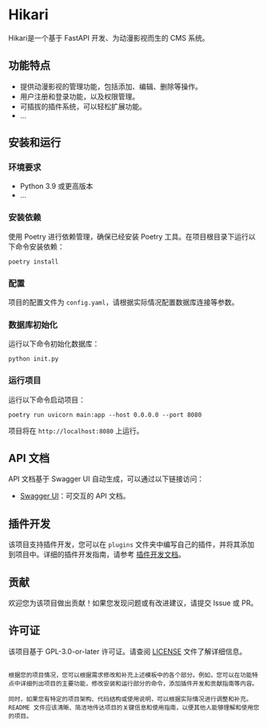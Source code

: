# Hikari

Hikari是一个基于 FastAPI 开发、为动漫影视而生的 CMS 系统。

## 功能特点

- 提供动漫影视的管理功能，包括添加、编辑、删除等操作。
- 用户注册和登录功能，以及权限管理。
- 可插拔的插件系统，可以轻松扩展功能。
- ...

## 安装和运行

### 环境要求

- Python 3.9 或更高版本
- ...

### 安装依赖

使用 Poetry 进行依赖管理，确保已经安装 Poetry 工具。在项目根目录下运行以下命令安装依赖：

```shell
poetry install
```

### 配置

项目的配置文件为 `config.yaml`，请根据实际情况配置数据库连接等参数。

### 数据库初始化

运行以下命令初始化数据库：

```shell
python init.py
```

### 运行项目

运行以下命令启动项目：

```shell
poetry run uvicorn main:app --host 0.0.0.0 --port 8080
```

项目将在 `http://localhost:8080` 上运行。

## API 文档

API 文档基于 Swagger UI 自动生成，可以通过以下链接访问：

- [Swagger UI](http://localhost:8080/docs)：可交互的 API 文档。

## 插件开发

该项目支持插件开发，您可以在 `plugins` 文件夹中编写自己的插件，并将其添加到项目中。详细的插件开发指南，请参考 [插件开发文档](docs/plugin-development.md)。

## 贡献

欢迎您为该项目做出贡献！如果您发现问题或有改进建议，请提交 Issue 或 PR。

## 许可证

该项目基于 GPL-3.0-or-later 许可证。请查阅 [LICENSE](LICENSE) 文件了解详细信息。
```

根据您的项目情况，您可以根据需求修改和补充上述模板中的各个部分。例如，您可以在功能特点中详细列出项目的主要功能，修改安装和运行部分的命令，添加插件开发和贡献指南等内容。

同时，如果您有特定的项目架构、代码结构或使用说明，可以根据实际情况进行调整和补充。README 文件应该清晰、简洁地传达项目的关键信息和使用指南，以便其他人能够理解和使用您的项目。
